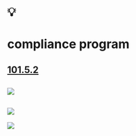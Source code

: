 # 💡
# compliance program

[101.5.2](https://github.com/digital-sustainability/module-eoss-ospo101/blob/main/module5/README.md#section-building-an-effective-compliance-program)
--
![](https://github.com/digital-sustainability/module-eoss-ospo101/raw/main/module5/compliance-process.png)
--
![](https://github.com/digital-sustainability/module-eoss-ospo101/raw/main/module5/review-oversight.png)
--
![](https://github.com/digital-sustainability/module-eoss-ospo101/raw/main/module5/process-overview.png)